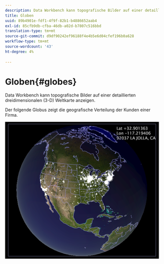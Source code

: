```yaml
---
description: Data Workbench kann topografische Bilder auf einer detaillierten dreidimensionalen (3-D) Weltkarte anzeigen.
title: Globen
uuid: 89b4901e-fdf1-4f9f-82b1-b4886652aab4
exl-id: 85cfb9db-cfba-46db-a02d-b7807c516bbd
translation-type: tm+mt
source-git-commit: d9df90242ef96188f4e4b5e6d04cfef196b0a628
workflow-type: tm+mt
source-wordcount: '43'
ht-degree: 4%

---
```


# Globen{#globes}

Data Workbench kann topografische Bilder auf einer detaillierten dreidimensionalen (3-D) Weltkarte anzeigen.

Der folgende Globus zeigt die geografische Verteilung der Kunden einer Firma.

![](assets/vis_Globe_RollOverLatLong.png)
